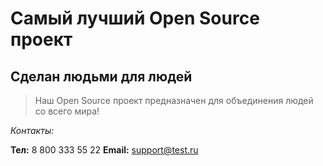 # Самый лучший Open Source проект

## Сделан людьми для людей

> Наш Open Source проект предназначен для объединения людей со всего мира!

_Контакты:_

**Тел:** 8 800 333 55 22
**Email:** support@test.ru

